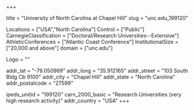 
+++

title = "University of North Carolina at Chapel Hill"
slug = "unc.edu_199120"

Locations = ["USA","North Carolina"]
Control = ["Public"]
CarnegieClassification = ["Doctoral/Research Universities--Extensive"]
AthleticConferences = ["Atlantic Coast Conference"]
InstitutionalSize = ["20,000 and above"]
domain = ["unc.edu"]

Logo = ""

addr_lat = "-79.050969"
addr_long = "35.912165"
addr_street = "103 South Bldg Cb 9100"
addr_city = "Chapel Hill"
addr_state = "North Carolina"
addr_postalcode = "27599"

ipeds_unitid = "199120"
carn_2000_basic = "Research Universities (very high research activity)"
addr_country = "USA"
+++
    
